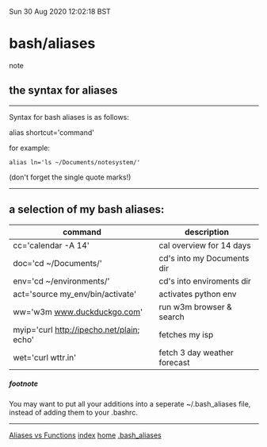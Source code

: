 Sun 30 Aug 2020 12:02:18 BST

# bash/aliases


note 
## the syntax for aliases
___
Syntax for bash aliases is as follows: 

alias shortcut='command'

for example:

    alias ln='ls ~/Documents/notesystem/'

(don't forget the single quote marks!)
___
## a selection of my bash aliases:
| command                          | description                  |
| -------------------------------  | ---------------------------- |
| cc='calendar -A 14'              | cal overview for 14 days |
| doc='cd ~/Documents/'            | cd's into my Documents dir |
| env='cd ~/environments/'         | cd's into enviroments dir |
| act='source my_env/bin/activate' | activates python env |
| ww='w3m www.duckduckgo.com'      | run w3m browser & search |
| myip='curl http://ipecho.net/plain; echo' | fetches my isp |
| wet='curl wttr.in'               | fetch 3 day weather forecast |

##### footnote

You may want to put all your additions into a seperate ~/.bash_aliases file, instead of adding them to your .bashrc.
___
[Aliases vs Functions](https://youtu.be/GaAfhO1kpUk)
[index](./index-file.md)
[home](./home.md) 
[.bash_aliases](~/.bash_aliases)

